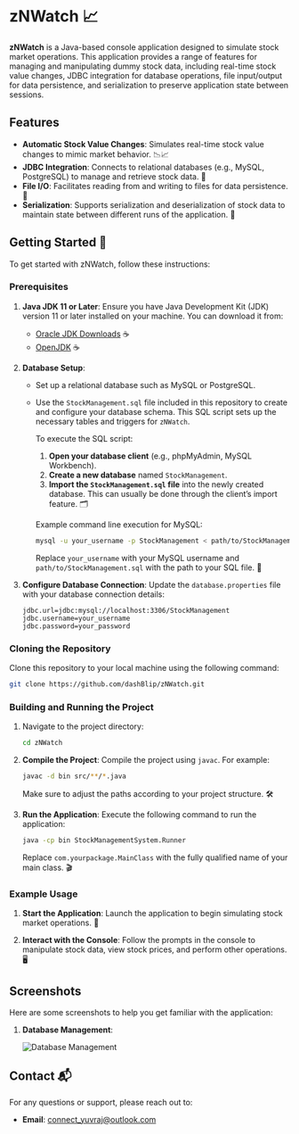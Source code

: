 
# zNWatch 📈

**zNWatch** is a Java-based console application designed to simulate stock market operations. This application provides a range of features for managing and manipulating dummy stock data, including real-time stock value changes, JDBC integration for database operations, file input/output for data persistence, and serialization to preserve application state between sessions.

## Features

- **Automatic Stock Value Changes**: Simulates real-time stock value changes to mimic market behavior. 📉📈
- **JDBC Integration**: Connects to relational databases (e.g., MySQL, PostgreSQL) to manage and retrieve stock data. 💾
- **File I/O**: Facilitates reading from and writing to files for data persistence. 📂
- **Serialization**: Supports serialization and deserialization of stock data to maintain state between different runs of the application. 🔄

## Getting Started 🚀

To get started with zNWatch, follow these instructions:

### Prerequisites

1. **Java JDK 11 or Later**: Ensure you have Java Development Kit (JDK) version 11 or later installed on your machine. You can download it from:
    - [Oracle JDK Downloads](https://www.oracle.com/java/technologies/javase-downloads.html) ☕
    - [OpenJDK](https://openjdk.java.net/) ☕

2. **Database Setup**:
    - Set up a relational database such as MySQL or PostgreSQL.
    - Use the `StockManagement.sql` file included in this repository to create and configure your database schema. This SQL script sets up the necessary tables and triggers for `zNWatch`.

      To execute the SQL script:
        1. **Open your database client** (e.g., phpMyAdmin, MySQL Workbench).
        2. **Create a new database** named `StockManagement`.
        3. **Import the `StockManagement.sql` file** into the newly created database. This can usually be done through the client’s import feature. 🗂️

      Example command line execution for MySQL:

      ```bash
      mysql -u your_username -p StockManagement < path/to/StockManagement.sql
      ```

      Replace `your_username` with your MySQL username and `path/to/StockManagement.sql` with the path to your SQL file. 📑

3. **Configure Database Connection**: Update the `database.properties` file with your database connection details:

   ```properties
   jdbc.url=jdbc:mysql://localhost:3306/StockManagement
   jdbc.username=your_username
   jdbc.password=your_password
   ```

### Cloning the Repository

Clone this repository to your local machine using the following command:

```bash
git clone https://github.com/dashBlip/zNWatch.git
```

### Building and Running the Project

1. Navigate to the project directory:

   ```bash
   cd zNWatch
   ```

2. **Compile the Project**: Compile the project using `javac`. For example:

   ```bash
   javac -d bin src/**/*.java
   ```

   Make sure to adjust the paths according to your project structure. 🛠️

3. **Run the Application**: Execute the following command to run the application:

   ```bash
   java -cp bin StockManagementSystem.Runner
   ```

   Replace `com.yourpackage.MainClass` with the fully qualified name of your main class. 🎬

### Example Usage

1. **Start the Application**: Launch the application to begin simulating stock market operations. 🚀

2. **Interact with the Console**: Follow the prompts in the console to manipulate stock data, view stock prices, and perform other operations. 🖥️

## Screenshots

Here are some screenshots to help you get familiar with the application:

1. **Database Management**:

   ![Database Management](https://github.com/user-attachments/assets/62ab7661-9202-48b2-95c2-50dc3c10cc54)

## Contact 📬

For any questions or support, please reach out to:

- **Email**: connect_yuvraj@outlook.com